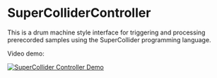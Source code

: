 # SuperColliderController
This is a drum machine style interface for triggering and processing prerecorded samples using the SuperCollider programming language.</br>

Video demo:

[![SuperCollider Controller Demo](http://img.youtube.com/vi/hExtTirATiE/0.jpg)](http://www.youtube.com/watch?v=hExtTirATiE "SuperCollider Controller Demo")
